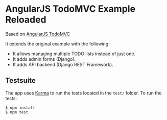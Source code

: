 # AngularJS TodoMVC Example Reloaded

Based on [AngularJS TodoMVC](https://github.com/tastejs/todomvc/tree/master/examples/angularjs)

It extends the original example with the following:
- It allows managing multiple TODO lists instead of just one.
- It adds admin forms (Django).
- It adds API backend (Django REST Framework).

## Testsuite

The app uses [Karma](http://karma-runner.github.io/0.12/index.html) to run the tests located in the `test/` folder. To run the tests:

```
$ npm install
$ npm test
```
